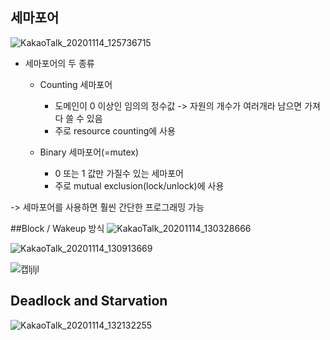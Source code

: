## 세마포어
![KakaoTalk_20201114_125736715](https://user-images.githubusercontent.com/23302973/99139083-08795600-2679-11eb-95ef-c48c603134af.jpg)

* 세마포어의 두 종류
  - Counting 세마포어
    * 도메인이 0 이상인 임의의 정수값 -> 자원의 개수가 여러개라 남으면 가져다 쓸 수 있음
    * 주로 resource counting에 사용
    
  - Binary 세마포어(=mutex)
    * 0 또는 1 값만 가질수 있는 세마포어
    * 주로 mutual exclusion(lock/unlock)에 사용

-> 세마포어를 사용하면 훨씬 간단한 프로그래밍 가능

##Block / Wakeup 방식
![KakaoTalk_20201114_130328666](https://user-images.githubusercontent.com/23302973/99139166-dae0dc80-2679-11eb-8aa9-26793fc1277b.jpg)

![KakaoTalk_20201114_130913669](https://user-images.githubusercontent.com/23302973/99139294-a6b9eb80-267a-11eb-9df4-55dbf6f2e695.jpg)

![캡ljljl](https://user-images.githubusercontent.com/23302973/99139302-c81ad780-267a-11eb-9251-8f5c83f75221.PNG)

## Deadlock and Starvation
![KakaoTalk_20201114_132132255](https://user-images.githubusercontent.com/23302973/99139477-5ba0d800-267c-11eb-8573-c2af180a9793.jpg)


